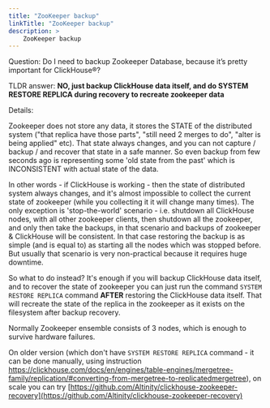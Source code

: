 ```yaml
---
title: "ZooKeeper backup"
linkTitle: "ZooKeeper backup"
description: >
    ZooKeeper backup
---
```


Question: Do I need to backup Zookeeper Database, because it’s pretty important for ClickHouse®?

TLDR answer: **NO, just backup ClickHouse data itself, and do SYSTEM RESTORE REPLICA during recovery to recreate zookeeper data**

Details:

Zookeeper does not store any data, it stores the STATE of the distributed system ("that replica have those parts", "still need 2 merges to do", "alter is being applied" etc). That state always changes, and you can not capture / backup / and recover that state in a safe manner. So even backup from few seconds ago is representing some 'old state from the past' which is INCONSISTENT with actual state of the data.

In other words - if ClickHouse is working - then the state of distributed system always changes, and it's almost impossible to collect the current state of zookeeper (while you collecting it it will change many times). The only exception is 'stop-the-world' scenario - i.e. shutdown all ClickHouse nodes, with all other zookeeper clients, then shutdown all the zookeeper, and only then take the backups, in that scenario and backups of zookeeper & ClickHouse will be consistent. In that case restoring the backup is as simple (and is equal to) as starting all the nodes which was stopped before. But usually that scenario is very non-practical because it requires huge downtime.

So what to do instead? It's enough if you will backup ClickHouse data itself, and to recover the state of zookeeper you can just run the command `SYSTEM RESTORE REPLICA` command **AFTER** restoring the ClickHouse data itself. That will recreate the state of the replica in the zookeeper as it exists on the filesystem after backup recovery.

Normally Zookeeper ensemble consists of 3 nodes, which is enough to survive hardware failures.

On older version (which don't have `SYSTEM RESTORE REPLICA` command  - it can be done manually, using instruction https://clickhouse.com/docs/en/engines/table-engines/mergetree-family/replication/#converting-from-mergetree-to-replicatedmergetree), on scale you can try [https://github.com/Altinity/clickhouse-zookeeper-recovery](https://github.com/Altinity/clickhouse-zookeeper-recovery)
